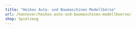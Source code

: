 ```yaml
---
title: "Heikos Auto- und Baumaschinen Modellbörse"
url: /hannover/heikos-auto-und-baumaschinen-modellboerse/
shop: Spielzeug
---
```


